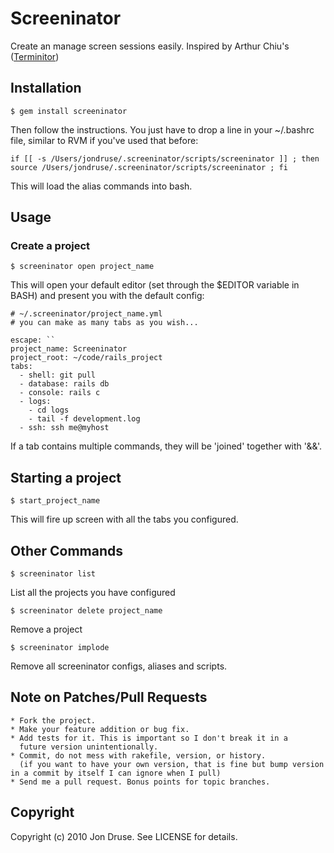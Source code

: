 Screeninator
============

Create an manage screen sessions easily. Inspired by Arthur Chiu's ([Terminitor](http://github.com/achiu/terminitor))

Installation
------------

    $ gem install screeninator
  
Then follow the instructions.  You just have to drop a line in your ~/.bashrc file, similar to RVM if you've used that before:

    if [[ -s /Users/jondruse/.screeninator/scripts/screeninator ]] ; then source /Users/jondruse/.screeninator/scripts/screeninator ; fi	

This will load the alias commands into bash.

Usage
-----
  
### Create a project ###
  
    $ screeninator open project_name
  
This will open your default editor (set through the $EDITOR variable in BASH) and present you with the default config:

    # ~/.screeninator/project_name.yml
    # you can make as many tabs as you wish...

    escape: ``
    project_name: Screeninator
    project_root: ~/code/rails_project
    tabs:
      - shell: git pull
      - database: rails db
      - console: rails c
      - logs: 
        - cd logs
        - tail -f development.log
      - ssh: ssh me@myhost
  

If a tab contains multiple commands, they will be 'joined' together with '&&'.

Starting a project
------------------

    $ start_project_name
  
This will fire up screen with all the tabs you configured.


Other Commands
--------------

    $ screeninator list
  
List all the projects you have configured

    $ screeninator delete project_name
  
Remove a project

    $ screeninator implode
  
Remove all screeninator configs, aliases and scripts.


Note on Patches/Pull Requests
-----------------------------
 
    * Fork the project.
    * Make your feature addition or bug fix.
    * Add tests for it. This is important so I don't break it in a
      future version unintentionally.
    * Commit, do not mess with rakefile, version, or history.
      (if you want to have your own version, that is fine but bump version in a commit by itself I can ignore when I pull)
    * Send me a pull request. Bonus points for topic branches.

Copyright
---------

Copyright (c) 2010 Jon Druse. See LICENSE for details.

